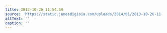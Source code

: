 ```yaml
---
title: 2013-10-26 11.54.59
source: 'https://static.jamesdigioia.com/uploads/2014/01/2013-10-26-11-54-59-scaled.jpg'
altText: ''
caption: ''
---
```


